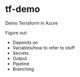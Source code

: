 # tf-demo

Demo Terraform in Azure

Figure out:
- Depends on
- Variables/how to refer to stuff
- Secrets
- Output
- Pipeline
- Branching